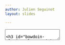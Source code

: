 ```yaml
---
author: Julien Seguinot
layout: slides

---
```


<!-- can't ne moved to template -->
<section data-markdown data-separator-notes="^Note:">
<textarea data-template>

### Bowdoin Glacier, GL  <!-- .element style="top: 1em" -->

<!-- .slide: data-background-image="https://live.staticflickr.com/65535/49298829236_2546afe01d_k.jpg" -->

---

# Towards global mountain paleoglacier and <br> biome connectivity modelling

<br>

**Julien Seguinot & Suzette Flantua**, 9 June 2022

Trond Mohn Foundation <br>
BIO, UiB & BCCR

---

### Paleoglacier modelling  <!-- .element style="top: 1em" -->

<!-- .slide: data-background-iframe="https://player.vimeo.com/video/294517816?autoplay=1&loop=1&color=ffffff&title=0&byline=0&portrait=0#t=45s" -->

---

### Biome connectivity

<img src="../assets/figures/cartoon-biome-connectivity.svg" width="540px"/>

---

https://mountainsinmotion.w.uib.no

<!-- can't be moved to template -->
</textarea>
</section>
